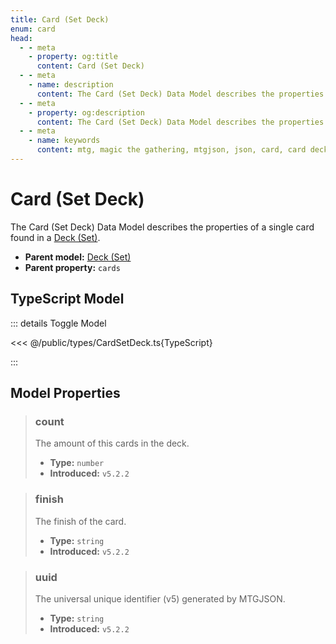 ```yaml
---
title: Card (Set Deck)
enum: card
head:
  - - meta
    - property: og:title
      content: Card (Set Deck)
  - - meta
    - name: description
      content: The Card (Set Deck) Data Model describes the properties of a single card found in a Deck (Set).
  - - meta
    - property: og:description
      content: The Card (Set Deck) Data Model describes the properties of a single card found in a Deck (Set).
  - - meta
    - name: keywords
      content: mtg, magic the gathering, mtgjson, json, card, card deck meta
---
```


# Card (Set Deck)

The Card (Set Deck) Data Model describes the properties of a single card found in a [Deck (Set)](/data-models/deck-set/).

- **Parent model:** [Deck (Set)](/data-models/deck-set/)
- **Parent property:** `cards`

## TypeScript Model

::: details Toggle Model

<<< @/public/types/CardSetDeck.ts{TypeScript}

:::

## Model Properties

> ### count
>
> The amount of this cards in the deck.
>
> - **Type:** `number`
> - **Introduced:** `v5.2.2`

> ### finish
>
> The finish of the card.
>
> - **Type:** `string`
> - **Introduced:** `v5.2.2`

> ### uuid
>
> The universal unique identifier (v5) generated by MTGJSON.
>
> - **Type:** `string`
> - **Introduced:** `v5.2.2`
